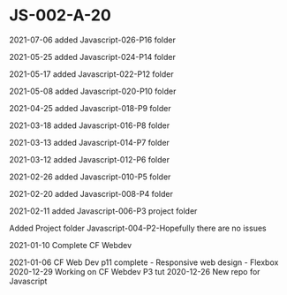 # JS-002-A-20

2021-07-06 added Javascript-026-P16 folder

2021-05-25 added Javascript-024-P14 folder

2021-05-17 added Javascript-022-P12 folder

2021-05-08 added Javascript-020-P10 folder

2021-04-25 added Javascript-018-P9 folder

2021-03-18 added Javascript-016-P8 folder

2021-03-13 added Javascript-014-P7 folder

2021-03-12 added Javascript-012-P6 folder

2021-02-26 added Javascript-010-P5 folder

2021-02-20 added Javascript-008-P4 folder

2021-02-11 added Javascript-006-P3 project folder

Added Project folder Javascript-004-P2-Hopefully there are no issues

2021-01-10 Complete CF Webdev

2021-01-06 CF Web Dev p11 complete - Responsive web design - Flexbox
2020-12-29 Working on CF Webdev P3 tut
2020-12-26 New repo for Javascript
